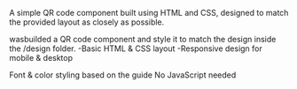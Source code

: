 A simple QR code component built using HTML and CSS, designed to match the provided layout as closely as possible.

wasbuilded a QR code component and style it to match the design inside the /design folder. -Basic HTML & CSS layout -Responsive design for mobile & desktop

Font & color styling based on the guide
No JavaScript needed

